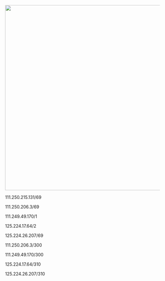 <div align="center"><img src="/img-2/swspip.jpg" width=600></div><p>




111.250.215.131/69<P><P>
111.250.206.3/69<P><P>
111.249.49.170/1<P><P>
125.224.17.64/2<P><P>
125.224.26.207/69<P><P>
111.250.206.3/300<P><P>
111.249.49.170/300<P><P>
125.224.17.64/310<P><P>
125.224.26.207/310<P><P>


